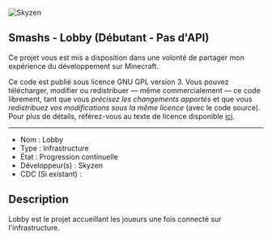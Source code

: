 ![Skyzen](https://i.imgur.com/mZBeReo.png "Skyzen logo")

## Smashs - Lobby (Débutant - Pas d'API)

Ce projet vous est mis a disposition dans une volonté de partager mon expérience du développement sur Minecraft.

Ce code est publié sous licence GNU GPL version 3. Vous pouvez télécharger, modifier ou redistribuer — même commercialement — ce code librement, tant que vous *précisez les changements apportés* et que vous *redistribuez vos modifications sous la même licence* (avec le code source).
Pour plus de détails, référez-vous au texte de licence disponible [ici](LICENCE).

------------------------------------

- Nom : Lobby
- Type : Infrastructure
- État : Progression continuelle
- Développeur(s) : Skyzen
- CDC (Si existant) :


## Description
Lobby est le projet accueillant les joueurs une fois connecté sur l'infrastructure.
